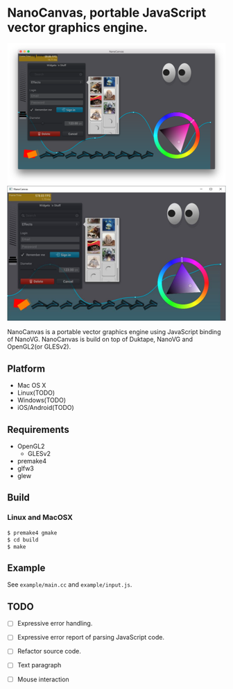 # NanoCanvas, portable JavaScript vector graphics engine.

![](images/screenshot.png)
![](images/screenshot-win.jpg)

NanoCanvas is a portable vector graphics engine using JavaScript binding of NanoVG.
NanoCanvas is build on top of Duktape, NanoVG and OpenGL2(or GLESv2).

## Platform

* Mac OS X
* Linux(TODO)
* Windows(TODO)
* iOS/Android(TODO)

## Requirements

* OpenGL2
  * GLESv2
* premake4
* glfw3
* glew

## Build

### Linux and MacOSX

    $ premake4 gmake
    $ cd build
    $ make

## Example

See `example/main.cc` and `example/input.js`.

## TODO

* [ ] Expressive error handling.
* [ ] Expressive error report of parsing JavaScript code.
* [ ] Refactor source code.
* [ ] Text paragraph
* [ ] Mouse interaction

